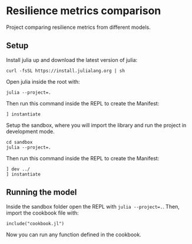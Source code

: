 # Resilience metrics comparison

Project comparing resilience metrics from different models.

## Setup
Install julia up and download the latest version of julia:
```
curl -fsSL https://install.julialang.org | sh
```

Open julia inside the root with:
```
julia --project=.
```

Then run this command inside the REPL to create the Manifest:
```
] instantiate
```

Setup the sandbox, where you will import the library and run the project in development mode.
```
cd sandbox
julia --project=.
```

Then run this command inside the REPL to create the Manifest:
```
] dev ../
] instantiate
```

## Running the model
Inside the sandbox folder open the REPL with `julia --project=.`. Then, import the cookbook file with:
```
include("cookbook.jl")
```
Now you can run any function defined in the cookbook.
